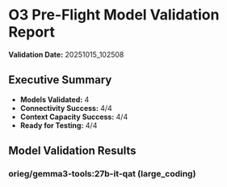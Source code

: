 # O3 Pre-Flight Model Validation Report

**Validation Date:** 20251015_102508

## Executive Summary

- **Models Validated:** 4
- **Connectivity Success:** 4/4
- **Context Capacity Success:** 4/4
- **Ready for Testing:** 4/4

## Model Validation Results

### orieg/gemma3-tools:27b-it-qat (large_coding)

